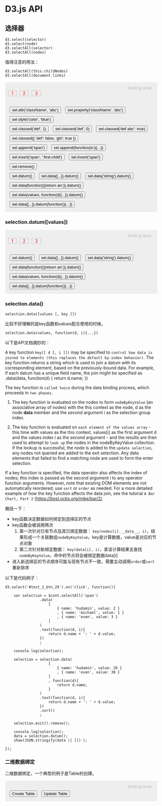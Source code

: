 # D3.js API

<script src="http://test.irice.com:8200/static/d3demos/common/d3/d3.min.js"></script>
<script>

d3.select('head')
    .append('link')
    .attr({
        'href': 'http://static.didialift.com/pinche/css/animate.min.css'
        , 'rel': 'stylesheet'
        , 'type': 'text/css'
    })
    ;

function random(min, max){
    return min + Math.random() * ( max - min );
}

function randomColor(rgb) {
    var hsl = [
        'hsl(' + 360 * Math.random()
        , 100 * Math.random() + '%'
        , 100 * Math.random() + '%)'
        ].join(',');
    return rgb ? hsl.toString() : hsl; 
}

function randomData(min, max, size) {
    var data = [];
    for ( var i=0; i<size; i++ ) {
        data.push(random(min, max));
    }
    return data;
}

</script>

## 选择器

    d3.select(selector)
    d3.select(node)
    d3.selectAll(selector)
    d3.selectAll(nodes)

值得注意的用法：

    d3.selectAll(this.childNodes)
    d3.selectAll(document.links)


<style type="text/css">
.test::before {
    display: block;
    text-align: right;
    padding-right: 10px;
    content: 'testing area';
    color: #bbb;
}

.test {
    margin: 15px 0;
    padding: 10px;
    cursor: pointer;
    background-color: #eee;
    border-radius: 5px;
}

.test-container span {
    display: inline-block;
    margin-right: 10px;
    padding: 0 10px;
    border: 1px solid #bbb;
    background-color: #eee;
    color: #f00;
}

.test-panel button {
    margin: 5px;
}

.test-console {
    margin: 10px;
    padding: 5px;
    font-family: courier;
    font-size: 14px;
    line-height: 20px;
    color: #f66;
}

</style>

<div id="test_1" class="test">
<div class="test-container">
<span>1</span><span>2</span><span>3</span>
</div>
<div class="test-console"></div>
<div class="test-panel">
<button id="test_1_btn_1">sel.attr('className', 'abc')</button>
<button id="test_1_btn_2">sel.property('className', 'abc')</button>
<button id="test_1_btn_3">sel.style('color', 'blue')</button>
<br>
<button id="test_1_btn_4">sel.classed('def', 1)</button>
<button id="test_1_btn_5">sel.classed('def', 0)</button>
<button id="test_1_btn_6">sel.classed('def abc': true)</button>
<button id="test_1_btn_7">sel.classed({ 'def': false, 'ghi': true })</button>
<br>
<button id="test_1_btn_10">sel.append('span')</button>
<button id="test_1_btn_11">sel.append(function(d,i){...})</button>
<br>
<button id="test_1_btn_15">sel.insert('span', ':first-child')</button>
<button id="test_1_btn_16">sel.insert('span')</button>
<br>
<button id="test_1_btn_20">sel.remove()</button>
<br>
<button id="test_1_btn_25">sel.datum()</button>
<button id="test_1_btn_26">sel.data([...]).datum()</button>
<button id="test_1_btn_27">sel.data('string').datum()</button>
<button id="test_1_btn_28">sel.data(function(){return arr;}).datum()</button>
<button id="test_1_btn_29">sel.data(values, function(d){...}).datum()</button>
<button id="test_1_btn_30">sel.data([...]).datum(function(){...})</button>
</div>
</div>

<script>
(function(){


var $cont = d3.select('#test_1 .test-container')
    , $console = d3.select('#test_1 .test-console');

function show(content){
    $console.text(content || $cont.html()); 
}

function append_show(content){
    $console.text(
        $console.text() 
        + ( content || $cont.html() )
    ); 
}

d3.select('#test_1_btn_1').on('click', function(){
    $cont.select('span').attr('className', 'abc');
    show();
});
    
d3.select('#test_1_btn_2').on('click', function(){
    $cont.select('span').property('className', 'abc');
    show();
});

d3.select('#test_1_btn_3').on('click', function(){
    $cont.select('span').style('color', 'blue');
    show();
});

d3.select('#test_1_btn_4').on('click', function(){
    $cont.select('span').classed('def', 1);
    show();
});

d3.select('#test_1_btn_5').on('click', function(){
    $cont.select('span').classed('def', 0);
    show();
});

d3.select('#test_1_btn_6').on('click', function(){
    $cont.select('span').classed('def abc', true);
    show();
});

d3.select('#test_1_btn_7').on('click', function(){
    $cont.select('span').classed({'def': false, 'ghi': true});
    show();
});




d3.select('#test_1_btn_10').on('click', function(){
    $cont.append('span').text(4);
    show();
});

d3.select('#test_1_btn_11').on('click', function(){
    $cont.append(function(d,i){
            // 函数返回必须时DOM
            return document.createElement('span'); 
        })
        .text(5);
    show();
});


d3.select('#test_1_btn_15').on('click', function(){
    $cont.insert('span', ':first-child').text(0);
    show();
});

d3.select('#test_1_btn_16').on('click', function(){
    $cont.insert('span').text(0);
    show();
});



d3.select('#test_1_btn_20').on('click', function(){
    $cont.select('span').remove();
    show();
});



d3.select('#test_1_btn_25').on('click', function(){
    var data = $cont.select('span').datum();
    show(JSON.stringify(data || []) );
});

d3.select('#test_1_btn_26').on('click', function(){
    var data = $cont.select('span')
                .data(['a', 'b', 'c'])
                .datum();
    show(JSON.stringify(data || []) );
});

d3.select('#test_1_btn_27').on('click', function(){
    var data = $cont.select('span')
                .data('string')
                .datum();
    show(JSON.stringify(data || []) );
});

d3.select('#test_1_btn_28').on('click', function(){
    var data = $cont.selectAll('span')
                .data(function(){
                    var i = 5, arr = [];
                    while(i >0){
                        arr.push('item ' + ( 5 - i + 1 ));
                        i--;
                    }
                    return arr;
                })
                .datum();
    show(JSON.stringify(data || []) );
});

d3.select('#test_1_btn_29').on('click', function(){

    var selection = $cont.selectAll('span')
                .data(
                    [
                        { name: 'hudamin', value: 2 }
                        , { name: 'michael', value: 1 }
                        , { name: 'even', value: 3 }
                    ]
                )
                .text(function(d, i){
                    return d.name + ': ' + d.value;
                })
                ;

    console.log(selection);

    selection = selection.data(
                    [
                        { name: 'hudamin', value: 20 }
                        , { name: 'even', value: 30 }
                    ]
                    , function(d){
                        return d.name;
                    }
                )
                .text(function(d, i){
                    return d.name + ': ' + d.value;
                })
                .sort()
                ;

    selection.exit().remove();

    console.log(selection);
    var data = selection.datum();
    show(JSON.stringify(data || []) );
});

d3.select('#test_1_btn_30').on('click', function(){

    var selection = $cont.selectAll('span')
                .data(
                    [
                        { name: 'hudamin', value: 1 }
                        , { name: 'michael', value: 2 }
                        , { name: 'even', value: 3 }
                    ]
                )
                .text(function(d, i){
                    return d.name + ': ' + d.value;
                })
                .classed('animated jello', 1)
                ;

    var __index = 1;
    selection.attr('data-index', function(){return __index++;});
    show();

    setTimeout(function(){
        selection.datum(function(){return this.dataset;})
            .sort(function(a, b){return b.index - a.index;})
            .classed({
                'jello': 0
                , 'rubberBand': 1
            })
            ;

        var data = selection.datum();
        show(JSON.stringify(data || []) );
    }, 2000);
});





    
})();
</script>



### selection.datum([values])



<div id="test_2" class="test">
<div class="test-container">
<span>1</span><span>2</span><span>3</span>
</div>
<div class="test-console"></div>
<div class="test-panel">
<button id="test_2_btn_1">sel.datum()</button>
<button id="test_2_btn_2">sel.data([...]).datum()</button>
<button id="test_2_btn_3">sel.data('string').datum()</button>
<button id="test_2_btn_4">sel.data(function(){return arr;}).datum()</button>
<button id="test_2_btn_5">sel.data(values, function(d){...}).datum()</button>
<button id="test_2_btn_6">sel.data([...]).datum(function(){...})</button>
</div>
</div>


<script>
(function(){


var $cont = d3.select('#test_2 .test-container')
    , $console = d3.select('#test_2 .test-console');

function show(content){
    $console.text(content || $cont.html()); 
}

function append_show(content){
    $console.text(
        $console.text() 
        + ( content || $cont.html() )
    ); 
}

d3.select('#test_2_btn_1').on('click', function(){
    var data = $cont.select('span').datum();
    show(JSON.stringify(data || []) );
});

d3.select('#test_2_btn_2').on('click', function(){
    var data = $cont.select('span')
                .data(['a', 'b', 'c'])
                .datum();
    show(JSON.stringify(data || []) );
});

d3.select('#test_2_btn_3').on('click', function(){
    var data = $cont.select('span')
                .data('string')
                .datum();
    show(JSON.stringify(data || []) );
});

d3.select('#test_2_btn_4').on('click', function(){
    var data = $cont.selectAll('span')
                .data(function(){
                    var i = 5, arr = [];
                    while(i >0){
                        arr.push('item ' + ( 5 - i + 1 ));
                        i--;
                    }
                    return arr;
                })
                .datum();
    show(JSON.stringify(data || []) );
});

d3.select('#test_2_btn_5').on('click', function(){

    var selection = $cont.selectAll('span')
                .data(
                    [
                        { name: 'hudamin', value: 2 }
                        , { name: 'michael', value: 1 }
                        , { name: 'even', value: 3 }
                    ]
                )
                .text(function(d, i){
                    return d.name + ': ' + d.value;
                })
                ;

    console.log(selection);

    selection = selection.data(
                    [
                        { name: 'hudamin', value: 20 }
                        , { name: 'even', value: 30 }
                    ]
                    , function(d){
                        return d.name;
                    }
                )
                .text(function(d, i){
                    return d.name + ': ' + d.value;
                })
                .sort()
                ;

    selection.exit().remove();

    console.log(selection);
    var data = selection.datum();
    show(JSON.stringify(data || []) );
});

d3.select('#test_2_btn_6').on('click', function(){

    var selection = $cont.selectAll('span')
                .data(
                    [
                        { name: 'hudamin', value: 1 }
                        , { name: 'michael', value: 2 }
                        , { name: 'even', value: 3 }
                    ]
                )
                .text(function(d, i){
                    return d.name + ': ' + d.value;
                })
                .classed('animated jello', 1)
                ;

    var __index = 1;
    selection.attr('data-index', function(){return __index++;});
    show();

    setTimeout(function(){
        selection.datum(function(){return this.dataset;})
            .sort(function(a, b){return b.index - a.index;})
            .classed({
                'jello': 0
                , 'rubberBand': 1
            })
            ;

        var data = selection.datum();
        show(JSON.stringify(data || []) );
    }, 2000);
});





    
})();
</script>

### selection.data()

    selection.data([values [, key ]])

比较不好理解的是key函数和values配合使用的时候，

    selection.data(values, function(d, i){...})

以下是API文档摘抄的：

A key function `key([ d [, i ]])` may be specified to `control how data is joined to elements (this replaces the default by-index behavior)`. The key function returns a string which is used to join a datum with its corresponding element, based on the previously-bound data. For example, if each datum has a unique field name, the join might be specified as .data(data, function(d) { return d.name; })

The key function is `called twice` during the data binding process, which proceeds in `two phases`.

1. The key function is evaluated on the nodes to form `nodeByKeyValue` (an associative array of nodes) with the this context as the node, d as the node __data__ member and the second argument i as the selection group index.

2. The key function is evaluated on `each element of the values array` - this time with values as the this context, values[i] as the first argument d and the values index i as the second argument - and the results are then used to attempt to `look up` the nodes in the nodeByKeyValue collection. If the lookup is successful, the node is added to the `update selection`, any nodes not queried are added to the exit selection. Any data elements that failed to find a matching node are used to form the enter selection.

If a key function is specified, the data operator also affects the index of nodes; this index is passed as the second argument i to any operator function arguments. However, note that existing DOM elements are not automatically reordered; use `sort` or `order` as needed. For a more detailed example of how the key function affects the data join, see the tutorial `A Bar Chart, Part 2` (<https://bost.ocks.org/mike/bar/2/>.

概括一下：

* key函数决定数据如何绑定到选择区的节点
* key函数会被调用两次
    1. 第一次针对已有节点及其已绑定数据： `key(nodes[i].__data__, i)`，结果形成一个关联数组`nodeByKeyValue`，key是计算数据，value是对应的节点对象
    2. 第二次针对新绑定数据： `key(data[i], i)`，拿该计算结果去查找`nodeByKeyValue`，命中的节点将会被绑定数据data[i]
* 进入新选择区的节点顺序可能与现有节点不一致，需要主动调用`order`或`sort`重新排序

以下是代码例子：


    d3.select('#test_1_btn_29').on('click', function(){

        var selection = $cont.selectAll('span')
                    .data(
                        [
                            { name: 'hudamin', value: 2 }
                            , { name: 'michael', value: 1 }
                            , { name: 'even', value: 3 }
                        ]
                    )
                    .text(function(d, i){
                        return d.name + ': ' + d.value;
                    })
                    ;

        console.log(selection);

        selection = selection.data(
                        [
                            { name: 'hudamin', value: 20 }
                            , { name: 'even', value: 30 }
                        ]
                        , function(d){
                            return d.name;
                        }
                    )
                    .text(function(d, i){
                        return d.name + ': ' + d.value;
                    })
                    .sort()
                    ;

        selection.exit().remove();

        console.log(selection);
        data = selection.datum();
        show(JSON.stringify(data || []) );

    });


### 二维数据绑定

二维数据绑定，一个典型的例子是Table的创建。

<div id="test_3" class="test">
<div class="test-container"></div>
<div class="test-panel">
<button id="test_3_btn_1">Create Table</button>
<button id="test_3_btn_2">Update Table</button>
</div>
</div>
<script>


</script>


